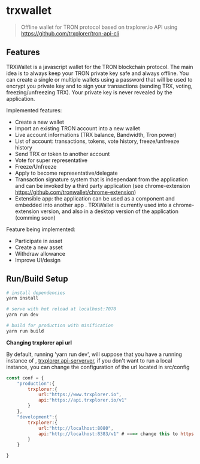 # trxwallet

> Offline wallet for TRON protocol based on trxplorer.io API using https://github.com/trxplorer/tron-api-cli

## Features

TRXWallet is a javascript wallet for the TRON blockchain protocol. The main idea is to always keep your TRON private key safe and always offline. You can create a single or multiple wallets using a password that will be used to encrypt you private key and to sign your transactions (sending TRX, voting, freezing/unfreezing TRX). Your private key is never revealed by the application.

Implemented features:

- Create a new wallet 
- Import an existing TRON account into a new wallet
- Live account informations (TRX balance, Bandwidth, Tron power) 
- List of account: transactions, tokens, vote history, freeze/unfreeze history
- Send TRX or token to another account
- Vote for super representative
- Freeze/Unfreeze
- Apply to become representative/delegate
- Transaction signature system that is independant from the application and can be invoked by a third party application (see chrome-extension https://github.com/tronwallet/chrome-extension)
- Extensible app: the application can be used as a component and embedded into another app . TRXWallet is currently used into a chrome-extension version, and also in a desktop version of the application (comming soon)

Feature being implemented:

- Participate in asset
- Create a new asset
- Withdraw allowance
- Improve UI/design

## Run/Build Setup

``` bash
# install dependencies
yarn install

# serve with hot reload at localhost:7070
yarn run dev

# build for production with minification
yarn run build
```

**Changing trxplorer api url**

By default, running 'yarn run dev', will suppose that you have a running instance of , [trxplorer api-serverver](https://github.com/trxplorer/explorer/tree/master/api-server), if you don't want to run a local instance, you can change the configuration of the url located in src/config

``` javascript
const conf = {
    "production":{
        trxplorer:{
            url:"https://www.trxplorer.io",
            api:"https://api.trxplorer.io/v1"
        }
    },
    "development":{
        trxplorer:{
            url:"http://localhost:8080", 
            api:"http://localhost:8383/v1" # ===> change this to https://api.trxplorer.io/v1
        }
    }

}
```


